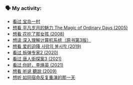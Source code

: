 ### 🗣 My activity:

<!-- DOUBAN-ACTIVITIES:START -->
- [看过 宝岛一村](https://www.douban.com/people/153932994/status/3404215160/)
- [想看 平凡岁月的魅力 The Magic of Ordinary Days‎ (2005)](https://www.douban.com/people/153932994/status/3395508497/)
- [想看 花吃了那女孩‎ (2008)](https://www.douban.com/people/153932994/status/3357840857/)
- [想读 深入理解计算机系统（原书第3版）](https://www.douban.com/people/153932994/status/3329553079/)
- [想看 爱的迫降 사랑의 불시착‎ (2019)](https://www.douban.com/people/153932994/status/3323637455/)
- [看过 拆弹专家2‎ (2020)](https://www.douban.com/people/153932994/status/3315516098/)
- [看过 唐人街探案3‎ (2021)](https://www.douban.com/people/153932994/status/3315515657/)
- [看过 你好，李焕英‎ (2021)](https://www.douban.com/people/153932994/status/3315515384/)
- [想看 听说 聽說‎ (2009)](https://www.douban.com/people/153932994/status/3314899577/)
- [想听 如同宿命反复重演的那一天](https://www.douban.com/people/153932994/status/3309206797/)
<!-- DOUBAN-ACTIVITIES:END -->
